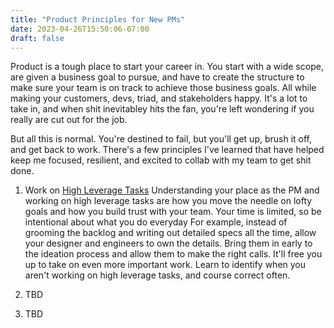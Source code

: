 ```yaml
---
title: "Product Principles for New PMs"
date: 2023-04-26T15:50:06-07:00
draft: false
---
```


Product is a tough place to start your career in. You start with a wide scope, are given a business goal to pursue, and have to create the structure to make sure your team is on track to achieve those business goals. All while making your customers, devs, triad, and stakeholders happy. It's a lot to take in, and when shit inevitabley hits the fan, you're left wondering if you really are cut out for the job. 

But all this is normal. You're destined to fail, but you'll get up, brush it off, and get back to work. There's a few principles I've learned that have helped keep me focused, resilient, and excited to collab with my team to get shit done. 

1. Work on [High Leverage Tasks](https://www.aakashg.com/2022/02/01/lno-framework-for-product-managers/)
Understanding your place as the PM and working on high leverage tasks are how you move the needle on lofty goals and how you build trust with your team. Your time is limited, so be intentional about what you do everyday For example, instead of grooming the backlog and writing out detailed specs all the time, allow your designer and engineers to own the details. Bring them in early to the ideation process and allow them to make the right calls. It'll free you up to take on even more important work. Learn to identify when you aren't working on high leverage tasks, and course correct often.

2. TBD

3. TBD